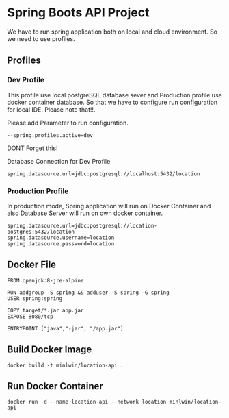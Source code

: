# Spring Boots API Project

We have to run spring application both on local and cloud environment. So we need to use profiles.

## Profiles

### Dev Profile

This profile use local postgreSQL database sever and Production profile use docker container database. So that we have to configure run configuration for local IDE. Please note that!!.

Please add Parameter to run configuration.
```
--spring.profiles.active=dev
```
DONT Forget this!

Database Connection for Dev Profile
```
spring.datasource.url=jdbc:postgresql://localhost:5432/location
```

### Production Profile
In production mode, Spring application will run on Docker Container and also Database Server will run on own docker container.
```
spring.datasource.url=jdbc:postgresql://location-postgres:5432/location
spring.datasource.username=location
spring.datasource.password=location
```


## Docker File
```
FROM openjdk:8-jre-alpine

RUN addgroup -S spring && adduser -S spring -G spring
USER spring:spring

COPY target/*.jar app.jar
EXPOSE 8080/tcp

ENTRYPOINT ["java","-jar", "/app.jar"]
```

## Build Docker Image
```
docker build -t minlwin/location-api .
```

## Run Docker Container
```
docker run -d --name location-api --network location minlwin/location-api
```

